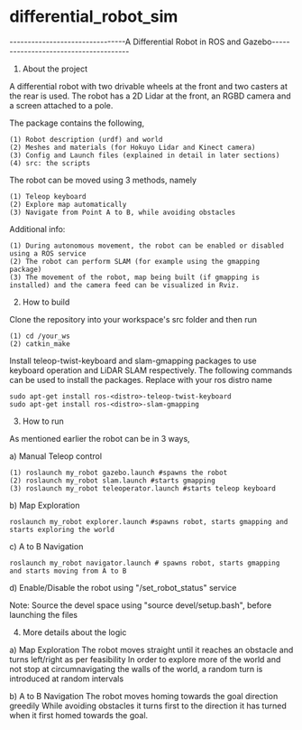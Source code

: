 # differential_robot_sim
--------------------------------A Differential Robot in ROS and Gazebo--------------------------------------

1. About the project

A differential robot with two drivable wheels at the front and two casters at the rear is used.
The robot has a 2D Lidar at the front, an RGBD camera and a screen attached to a pole.

The package contains the following,

    (1) Robot description (urdf) and world
    (2) Meshes and materials (for Hokuyo Lidar and Kinect camera)
    (3) Config and Launch files (explained in detail in later sections)
    (4) src: the scripts

The robot can be moved using 3 methods, namely

    (1) Teleop keyboard
    (2) Explore map automatically
    (3) Navigate from Point A to B, while avoiding obstacles
    
Additional info:

    (1) During autonomous movement, the robot can be enabled or disabled using a ROS service
    (2) The robot can perform SLAM (for example using the gmapping package)
    (3) The movement of the robot, map being built (if gmapping is installed) and the camera feed can be visualized in Rviz.

2. How to build

Clone the repository into your workspace's src folder and then run
  
    (1) cd /your_ws
    (2) catkin_make

Install teleop-twist-keyboard and slam-gmapping packages to use keyboard operation and LiDAR SLAM respectively. The following commands can be used to install the packages. Replace <distro> with your ros distro name

    sudo apt-get install ros-<distro>-teleop-twist-keyboard
    sudo apt-get install ros-<distro>-slam-gmapping

3. How to run

As mentioned earlier the robot can be in 3 ways,

a) Manual Teleop control

    (1) roslaunch my_robot gazebo.launch #spawns the robot
    (2) roslaunch my_robot slam.launch #starts gmapping
    (3) roslaunch my_robot teleoperator.launch #starts teleop keyboard
    
b) Map Exploration

    roslaunch my_robot explorer.launch #spawns robot, starts gmapping and starts exploring the world
    
c) A to B Navigation

    roslaunch my_robot navigator.launch # spawns robot, starts gmapping and starts moving from A to B

d) Enable/Disable the robot using "/set_robot_status" service

Note: Source the devel space using "source devel/setup.bash", before launching the files

4. More details about the logic

a) Map Exploration
    The robot moves straight until it reaches an obstacle and turns left/right as per feasibility
    In order to explore more of the world and not stop at circumnavigating the walls of the world, a random turn is introduced at random intervals

b) A to B Navigation
    The robot moves homing towards the goal direction greedily
    While avoiding obstacles it turns first to the direction it has turned when it first homed towards the goal. 
